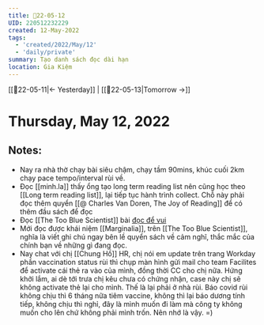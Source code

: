 ```yaml
---
title: 📝22-05-12
UID: 220512232229
created: 12-May-2022
tags:
  - 'created/2022/May/12'
  - 'daily/private'
summary: Tạo danh sách đọc dài hạn
location: Gia Kiệm
---
```

[[📝22-05-11|<- Yesterday]] | [[📝22-05-13|Tomorrow ->]]
# Thursday, May 12, 2022

## Notes:
- Nay ra nhà thờ chạy bài siêu chậm, chạy tầm 90mins, khúc cuối 2km chạy pace tempo/interval rùi về.
- Đọc [[minh.la]] thấy ổng tạo long term reading list nên cũng học theo [[Long term reading list]], lại tiếp tục hành trình collect. Chỗ này phải đọc thêm quyển [[@ Charles Van Doren, The Joy of Reading]] để có thêm đầu sách để đọc
- Đọc [[The Too Blue Scientist]] bài [đọc để vui](https://thetoobluescientist.com/doc-de-vui-vui-de-doc-de-doc-vui-khong-vui-cung-doc/)
- Mới đọc được khái niệm [[Marginalia]], trên [[The Too Blue Scientist]], nghĩa là viết ghi chú ngay bên lề quyển sách về cảm nghĩ, thắc mắc của chính bạn về những gì đang đọc.
- Nay chat với chị [[Chung Hồ]] HR, chị nói em update trên trang Workday phần vaccination status rùi thì chụp màn hình gửi mail cho team Facilites để activate cái thẻ ra vào của mình, đồng thời CC cho chị nữa. Hứng khởi lắm, ai dè tới trưa chị kêu chưa có chứng nhận, case này chị sẽ không activate thẻ lại cho mình. Thế là lại phải ở nhà rùi. Báo covid rùi không chịu thì 6 tháng nữa tiêm vaccine, không thì lại báo dương tính tiếp, không chịu thì nghỉ, đây là mình muốn đi làm mà công ty không muốn cho lên chứ không phải mình trốn. Nên nhớ là vậy. =)